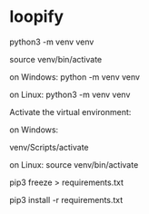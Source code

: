 # loopify

python3 -m venv venv

source venv/bin/activate

on Windows:
python -m venv venv

on Linux:
python3 -m venv venv

Activate the virtual environment:

on Windows:

venv/Scripts/activate

on Linux:
source venv/bin/activate

pip3 freeze > requirements.txt


pip3 install -r requirements.txt
